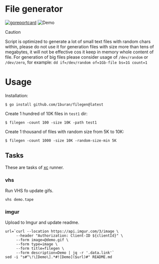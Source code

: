 # File generator
[![goreportcard](https://goreportcard.com/badge/github.com/1buran/filegen)](https://goreportcard.com/report/github.com/1buran/filegen)
![Demo](https://i.imgur.com/6SeGc15.gif)

> [!CAUTION]
> Script is optimized to generate a lot of small text files with random chars within,
> please do not use it for generation files with size more than tens of megabytes,
> it will not be effective cos it keep in memory whole content of file.
> For generation of big files please consider usage of `/dev/random` or `/dev/zero`,
> for example: `dd if=/dev/random of=1Gb-file bs=1G count=1`

# Usage

Installation:
```
$ go install github.com/1buran/filegen@latest
```

Create 1 hundred of 10K files in `test1` dir:
```
$ filegen -count 100 -size 10K -path test1
```

Create 1 thousand of files with random size from 5K to 10K:
```
$ filegen -count 1000 -size 10K -random-size-min 5K
```

## Tasks

These are tasks of [xc](https://github.com/joerdav/xc) runner.

### vhs

Run VHS fo update gifs.

```
vhs demo.tape
```

### imgur

Upload to Imgur and update readme.
```
url=`curl --location https://api.imgur.com/3/image \
     --header "Authorization: Client-ID ${clientId}" \
     --form image=@demo.gif \
     --form type=image \
     --form title=filegen \
     --form description=Demo | jq -r '.data.link'`
sed -i "s#^\!\[Demo\].*#![Demo]($url)#" README.md
```
